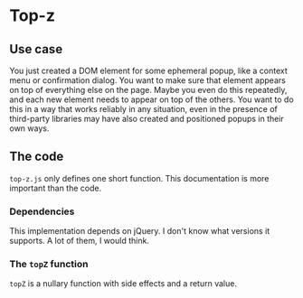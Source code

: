 # Top-z

## Use case

You just created a DOM element for some ephemeral popup, like a context menu or confirmation dialog.
You want to make sure that element appears on top of everything else on the page.
Maybe you even do this repeatedly, and each new element needs to appear on top of the others.
You want to do this in a way that works reliably in any situation, even in the presence of
third-party libraries may have also created and positioned popups in their own ways.

## The code

`top-z.js` only defines one short function.
This documentation is more important than the code.

### Dependencies

This implementation depends on jQuery.
I don't know what versions it supports.
A lot of them, I would think.

### The `topZ` function

`topZ` is a nullary function with side effects and a return value.
